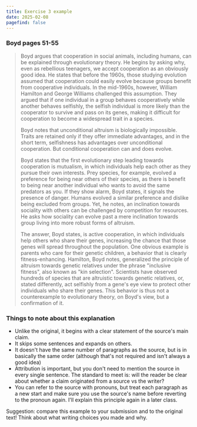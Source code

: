 ```yaml
---
title: Exercise 3 example
date: 2025-02-08
pagefind: false
---
```


### Boyd pages 51-55

> Boyd argues that cooperation in social animals, including humans, can be explained through evolutionary theory. He begins by asking why, even as rebellious teenagers, we accept cooperation as an obviously good idea. He states that before the 1960s, those studying evolution assumed that cooperation could easily evolve because groups benefit from cooperative individuals. In the mid-1960s, however, William Hamilton and George Williams challenged this assumption. They argued that if one individual in a group behaves cooperatively while another behaves selfishly, the selfish individual is more likely than the cooperator to survive and pass on its genes, making it difficult for cooperation to become a widespread trait in a species.
>
> Boyd notes that unconditional altruism is biologically impossible. Traits are retained only if they offer immediate advantages, and in the short term, selfishness has advantages over unconditional cooperation. But conditional cooperation can and does evolve.
>
> Boyd states that the first evolutionary step leading towards cooperation is mutualism, in which individuals help each other as they pursue their own interests. Prey species, for example, evolved a preference for being near others of their species, as there is benefit to being near another individual who wants to avoid the same predators as you. If they show alarm, Boyd states, it signals the presence of danger. Humans evolved a similar preference and dislike being excluded from groups. Yet, he notes, an inclination towards sociality with others can be challenged by competition for resources. He asks how sociality can evolve past a mere inclination towards group living into more robust forms of altruism.
>
> The answer, Boyd states, is active cooperation, in which individuals help others who share their genes, increasing the chance that those genes will spread throughout the population. One obvious example is parents who care for their genetic children, a behavior that is clearly fitness-enhancing. Hamilton, Boyd notes, generalized the principle of altruism towards genetic relatives under the phrase "inclusive fitness", also known as "kin selection". Scientists have observed hundreds of species that are altruistic towards genetic relatives, or, stated differently, act selfishly from a gene's eye view to protect other individuals who share their genes. This behavior is thus not a counterexample to evolutionary theory, on Boyd's view, but a confirmation of it.

### Things to note about this explanation

- Unlike the original, it begins with a clear statement of the source's main claim.
- It skips some sentences and expands on others.
- It doesn't have the same number of paragraphs as the source, but is in basically the same order (although that's not required and isn't always a good idea)
- Attribution is important, but you don't need to mention the source in every single sentence. The standard to meet is: will the reader be clear about whether a claim originated from a source vs the writer?
- You can refer to the source with pronouns, but treat each paragraph as a new start and make sure you use the source's name before reverting to the pronoun again. I'll explain this principle again in a later class.

Suggestion: compare this example to your submission and to the original text! Think about what writing choices you made and why.

